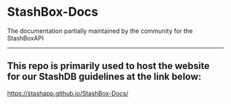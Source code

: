 # StashBox-Docs
The documentation partially maintained by the community for the StashBoxAPI

***

## This repo is primarily used to host the website for our StashDB guidelines at the link below:
https://stashapp.github.io/StashBox-Docs/
